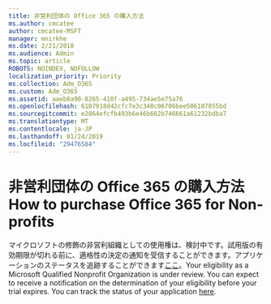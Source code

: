 ```yaml
---
title: 非営利団体の Office 365 の購入方法
ms.author: cmcatee
author: cmcatee-MSFT
manager: mnirkhe
ms.date: 2/21/2018
ms.audience: Admin
ms.topic: article
ROBOTS: NOINDEX, NOFOLLOW
localization_priority: Priority
ms.collection: Adm_O365
ms.custom: Adm_O365
ms.assetid: aaeb8a90-8265-410f-a495-734ae5e75a76
ms.openlocfilehash: 6107918d42cfc7e3c348c06706bee506107855bd
ms.sourcegitcommit: e2864efcfb493b6e46b662b746661a61232bdba7
ms.translationtype: MT
ms.contentlocale: ja-JP
ms.lasthandoff: 01/24/2019
ms.locfileid: "29476584"
---
```

# <a name="how-to-purchase-office-365-for-non-profits"></a><span data-ttu-id="e576f-102">非営利団体の Office 365 の購入方法</span><span class="sxs-lookup"><span data-stu-id="e576f-102">How to purchase Office 365 for Non-profits</span></span>

<span data-ttu-id="e576f-p101">マイクロソフトの修飾の非営利組織としての使用権は、検討中です。試用版の有効期限が切れる前に、適格性の決定の通知を受信することができます。アプリケーションのステータスを追跡することができます[ここ](http://eligibilityweb.azurewebsites.net/)。</span><span class="sxs-lookup"><span data-stu-id="e576f-p101">Your eligibility as a Microsoft Qualified Nonprofit Organization is under review. You can expect to receive a notification on the determination of your eligibility before your trial expires. You can track the status of your application [here](http://eligibilityweb.azurewebsites.net/).</span></span>
  

